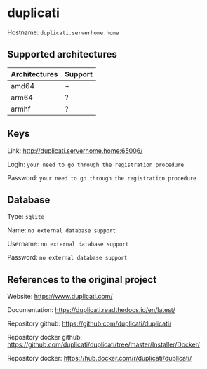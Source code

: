 # duplicati
Hostname: `duplicati.serverhome.home`

## Supported architectures
| Architectures | Support |
| :------------ | :------ |
| amd64         | +       |
| arm64         | ?       |
| armhf         | ?       |

## Keys
Link: http://duplicati.serverhome.home:65006/

Login: `your need to go through the registration procedure`

Password: `your need to go through the registration procedure`

## Database
Type: `sqlite`

Name: `no external database support`

Username: `no external database support`

Password: `no external database support`

## References to the original project
Website: https://www.duplicati.com/

Documentation: https://duplicati.readthedocs.io/en/latest/

Repository github: https://github.com/duplicati/duplicati/

Repository docker github: https://github.com/duplicati/duplicati/tree/master/Installer/Docker/

Repository docker: https://hub.docker.com/r/duplicati/duplicati/